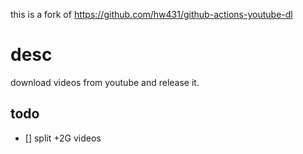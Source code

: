 this is a fork of https://github.com/hw431/github-actions-youtube-dl

# desc

download videos from youtube and release it.

## todo

- [] split +2G videos